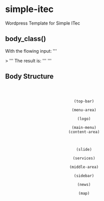 # simple-itec
Wordpress Template for Simple ITec

## body_class()
With the flowing input:
'''
  <body <?php body_class(); ?>>
'''
The result is:
'''
  <body class="home blog">
'''
  
## Body Structure
<code>
<header>
  <section>(top-bar)
  <section>(menu-area)
    <section>(logo)
    <nav>(main-menu)
<div>(content-area)
  <main>
    <section>(slide)
    <section>(services)
    <section>(middle-area)
      <aside>(sidebar)
      <div>(news)
    <section>(map)
<footer>
</code>
